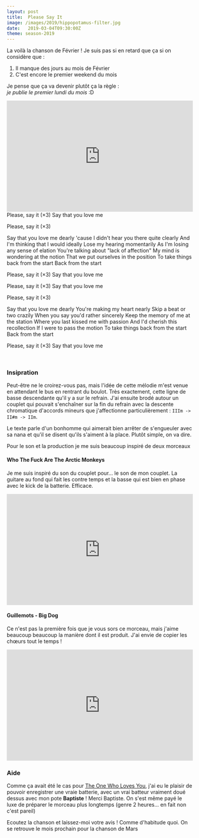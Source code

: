 ```yaml
---
layout: post
title:  Please Say It
image: /images/2019/hippopotamus-filter.jpg
date:   2019-03-04T09:30:00Z
theme: season-2019
---
```


La voilà la chanson de Février ! Je suis pas si en retard que ça si on
considère que :

1. Il manque des jours au mois de Février
2. C'est encore le premier weekend du mois

Je pense que ça va devenir plutôt ça la règle : <br> *je publie le premier lundi du mois* :D

<iframe width="100%" height="300" scrolling="no" frameborder="no" src="https://w.soundcloud.com/player/?url=https%3A//api.soundcloud.com/tracks/584516127&color=%232f2349&auto_play=false&hide_related=false&show_comments=true&show_user=true&show_reposts=false&show_teaser=true&visual=true"></iframe>

<lyrics>
Please, say it (×3)
Say that you love me

Please, say it (×3)

Say that you love me dearly
'cause I didn't hear you there quite clearly
And I'm thinking that I would ideally
Lose my hearing momentarily
As I'm losing any sense of elation
You're talking about "lack of affection"
My mind is wondering at the notion
That we put ourselves in the position
To take things back from the start
Back from the start

Please, say it (×3)
Say that you love me

Please, say it (×3)
Say that you love me

Please, say it (×3)

Say that you love me dearly
You're making my heart nearly
Skip a beat or two crazily
When you say you'd rather sincerely
Keep the memory of me at the station
Where you last kissed me with passion
And I'd cherish this recollection
If I were to pass the motion
To take things back from the start
Back from the start

Please, say it (×3)
Say that you love me
</lyrics>

<br>

### Insipration

Peut-être ne le croirez-vous pas, mais l'idée de cette mélodie m'est venue en attendant le bus
en rentrant du boulot. Très exactement, cette ligne de basse descendante qu'il y a sur le refrain. J'ai ensuite
brodé autour un couplet qui pouvait s'enchaîner sur la fin du refrain avec la descente chromatique d'accords
mineurs que j'affectionne particulièrement : `IIIm -> II#m -> IIm`.

Le texte parle d'un bonhomme qui aimerait bien arrêter de s'engueuler avec sa nana et qu'il se disent qu'ils
s'aiment à la place. Plutôt simple, on va dire.

Pour le son et la production je me suis beaucoup inspiré de deux morceaux

#### Who The Fuck Are The Arctic Monkeys

Je me suis inspiré du son du couplet pour... le son de mon couplet. La guitare au fond qui fait les contre temps
et la basse qui est bien en phase avec le kick de la batterie. Efficace.

<iframe width="100%" height="300" src="https://www.youtube.com/embed/y1N8ob9FtKY" frameborder="0" allow="accelerometer; autoplay; encrypted-media; gyroscope; picture-in-picture" allowfullscreen></iframe>
<br>

#### Guillemots - Big Dog

Ce n'est pas la première fois que je vous sors ce morceau, mais j'aime beaucoup beaucoup la manière dont il est
produit. J'ai envie de copier les chœurs tout le temps !

<iframe width="100%" height="300" src="https://www.youtube.com/embed/P_QPGZ062jc" frameborder="0" allow="accelerometer; autoplay; encrypted-media; gyroscope; picture-in-picture" allowfullscreen></iframe>
<br>

### Aide

Comme ça avait été le cas pour [The One Who Loves You](/2017/06/07/the-one-who-loves-you.html), j'ai eu le plaisir
de pouvoir enregistrer une vraie batterie, avec un vrai batteur vraiment doué dessus avec mon pote **Baptiste** ! Merci Baptiste.
On s'est même payé le luxe de préparer le morceau plus longtemps (genre 2 heures... en fait non c'est pareil)

Ecoutez la chanson et laissez-moi votre avis ! Comme d'habitude quoi. On se retrouve le mois prochain pour la chanson de Mars

